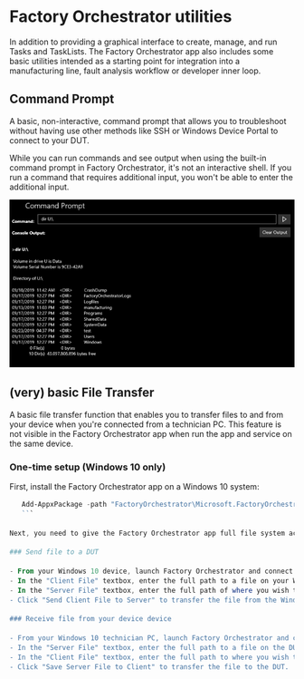 
# Factory Orchestrator utilities

In addition to providing a graphical interface to create, manage, and run Tasks and TaskLists. The Factory Orchestrator app also includes some basic utilities intended as a starting point for integration into a manufacturing line, fault analysis workflow or developer inner loop.

<!-- ## UWP Apps

This launches a UWP app that's installed on a device under test (DUT). This allows you to launch a UWP directly from the Factory Orchestrator app by clicking on its name in the list of installed UWP apps.

Your device must be configured to launch into an environment that supports launching UWP apps.

You can exit a launched UWP with ALT+F4, or from Windows Device Portal. -->

## Command Prompt

A basic, non-interactive, command prompt that allows you to troubleshoot without having use other methods like SSH or Windows Device Portal to connect to your DUT.

While you can run commands and see output when using the built-in command prompt in Factory Orchestrator, it's not an interactive shell. If you run a command that requires additional input, you won't be able to enter the additional input.

![The Command Prompt screen](./images/fo-cmd.png)

## (very) basic File Transfer

A basic file transfer function that enables you to transfer files to and from your device when you're connected from a technician PC. This feature is not visible in the Factory Orchestrator app when run the app and service on the same device.

### One-time setup (Windows 10 only)

First, install the Factory Orchestrator app on a Windows 10 system:

 ```PowerShell
    Add-AppxPackage -path "FactoryOrchestrator\Microsoft.FactoryOrchestratorApp_8wekyb3d8bbwe.msixbundle" -DependencyPath "frameworks\Microsoft.NET.CoreFramework.x64.Debug.2.2.appx" -DependencyPath "frameworks\Microsoft.NET.CoreRuntime.x64.2.2.appx" -DependencyPath "frameworks\Microsoft.VCLibs.x64.14.00.appx"
    ```

Next, you need to give the Factory Orchestrator app full file system access for file transfer to work. Follow the directions on the [Windows 10 file system access and privacy](https://support.microsoft.com/en-us/help/4468237/windows-10-file-system-access-and-privacy-microsoft-privacy) page to give Factory Orchestrator access to the file system. You may need to launch the app at least once before it appears on the Settings app.

### Send file to a DUT

- From your Windows 10 device, launch Factory Orchestrator and connect to the IP address of the DUT.
- In the "Client File" textbox, enter the full path to a file on your Windows 10 device.
- In the "Server File" textbox, enter the full path of where you wish the file to be saved on the DUT. Make sure the location you're saving to is writeable.
- Click "Send Client File to Server" to transfer the file from the Windows 10 device to the device.

### Receive file from your device device

- From your Windows 10 technician PC, launch Factory Orchestrator and connect to the IP address of the DUT.
- In the "Server File" textbox, enter the full path to a file on the DUT.
- In the "Client File" textbox, enter the full path to where you wish the file to be saved on the Windows 10 device.
- Click "Save Server File to Client" to transfer the file to the DUT.
